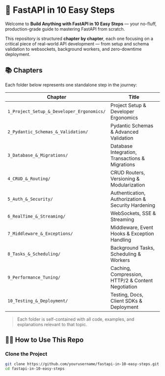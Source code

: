 # 🚀 FastAPI in 10 Easy Steps

Welcome to **Build Anything with FastAPI in 10 Easy Steps** — your no-fluff, production-grade guide to mastering FastAPI from scratch.

This repository is structured **chapter by chapter**, each one focusing on a critical piece of real-world API development — from setup and schema validation to websockets, background workers, and zero-downtime deployment.

## 📚 Chapters

Each folder below represents one standalone step in the journey:

| Chapter | Title |
|--------|-------|
| `1_Project_Setup_&_Developer_Ergonomics/` | Project Setup & Developer Ergonomics |
| `2_Pydantic_Schemas_&_Validation/` | Pydantic Schemas & Advanced Validation |
| `3_Database_&_Migrations/` | Database Integration, Transactions & Migrations |
| `4_CRUD_&_Routing/` | CRUD Routers, Versioning & Modularization |
| `5_Auth_&_Security/` | Authentication, Authorization & Security Hardening |
| `6_RealTime_&_Streaming/` | WebSockets, SSE & Streaming |
| `7_Middleware_&_Exceptions/` | Middleware, Event Hooks & Exception Handling |
| `8_Tasks_&_Scheduling/` | Background Tasks, Scheduling & Workers |
| `9_Performance_Tuning/` | Caching, Compression, HTTP/2 & Content Negotiation |
| `10_Testing_&_Deployment/` | Testing, Docs, Client SDKs & Deployment |

> Each folder is self-contained with all code, examples, and explanations relevant to that topic.

## 🧑‍💻 How to Use This Repo

### Clone the Project

```bash
git clone https://github.com/yourusername/fastapi-in-10-easy-steps.git
cd fastapi-in-10-easy-steps

